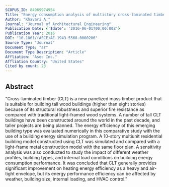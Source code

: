 ```yaml
---
SCOPUS_ID: 84969974954
Title: "Energy consumption analysis of multistory cross-laminated timber residential buildings: A comparative study"
Author: "Khavari A."
Journal: "Journal of Architectural Engineering"
Publication Date: {'$date': '2016-06-01T00:00:00Z'}
Publication Year: 2016
DOI: "10.1061/(ASCE)AE.1943-5568.0000206"
Source Type: "Journal"
Document Type: "ar"
Document Type Description: "Article"
Affliation: "Asec Inc."
Affliation Country: "United States"
Cited by count: 23
---
```


## Abstract
"Cross-laminated timber (CLT) is a new panelized mass timber product that is suitable for building tall wood buildings (higher than eight stories) because of its structural robustness and superior fire resistance as compared with traditional light-framed wood systems. A number of tall CLT buildings have been constructed around the world in the past decade, and taller projects are being planned. The energy efficiency of this emerging building type was evaluated numerically in this comparative study with the use of a building energy simulation program. A 10-story multiunit residential building model constructed using CLT was simulated and compared with a light-frame metal construction model with the same floor plan. A sensitivity analysis was also conducted to study the impact of different weather profiles, building types, and internal load conditions on building energy consumption performance. It was concluded that CLT generally provides significant improvement on heating energy efficiency as a heavy and air-tight envelope, but its energy performance efficiency can be affected by weather, building size, internal loading, and HVAC control."
